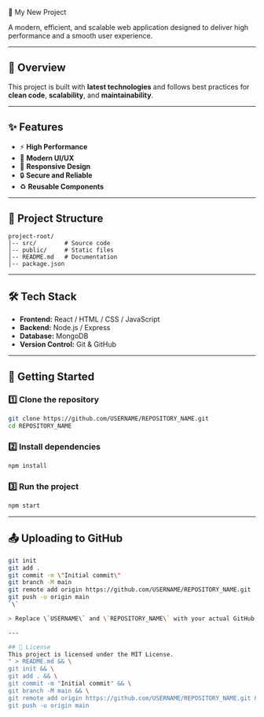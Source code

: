  🚀 My New Project

A modern, efficient, and scalable web application designed to deliver high performance and a smooth user experience.

---

## 📖 Overview
This project is built with **latest technologies** and follows best practices for **clean code**, **scalability**, and **maintainability**.

---

## ✨ Features
- ⚡ **High Performance**
- 🎨 **Modern UI/UX**
- 📱 **Responsive Design**
- 🔒 **Secure and Reliable**
- ♻ **Reusable Components**

---

## 📂 Project Structure
```
project-root/
│-- src/        # Source code
│-- public/     # Static files
│-- README.md   # Documentation
│-- package.json
```

---

## 🛠 Tech Stack
- **Frontend:** React / HTML / CSS / JavaScript
- **Backend:** Node.js / Express
- **Database:** MongoDB
- **Version Control:** Git & GitHub

---

## 🚀 Getting Started

### 1️⃣ Clone the repository
```bash
git clone https://github.com/USERNAME/REPOSITORY_NAME.git
cd REPOSITORY_NAME
```

### 2️⃣ Install dependencies
```bash
npm install
```

### 3️⃣ Run the project
```bash
npm start
```

---

## 📤 Uploading to GitHub
```bash
git init
git add .
git commit -m \"Initial commit\"
git branch -M main
git remote add origin https://github.com/USERNAME/REPOSITORY_NAME.git
git push -u origin main
`\`

> Replace \`USERNAME\` and \`REPOSITORY_NAME\` with your actual GitHub username and repository name.

---

## 📜 License
This project is licensed under the MIT License.
" > README.md && \
git init && \
git add . && \
git commit -m "Initial commit" && \
git branch -M main && \
git remote add origin https://github.com/USERNAME/REPOSITORY_NAME.git && \
git push -u origin main
